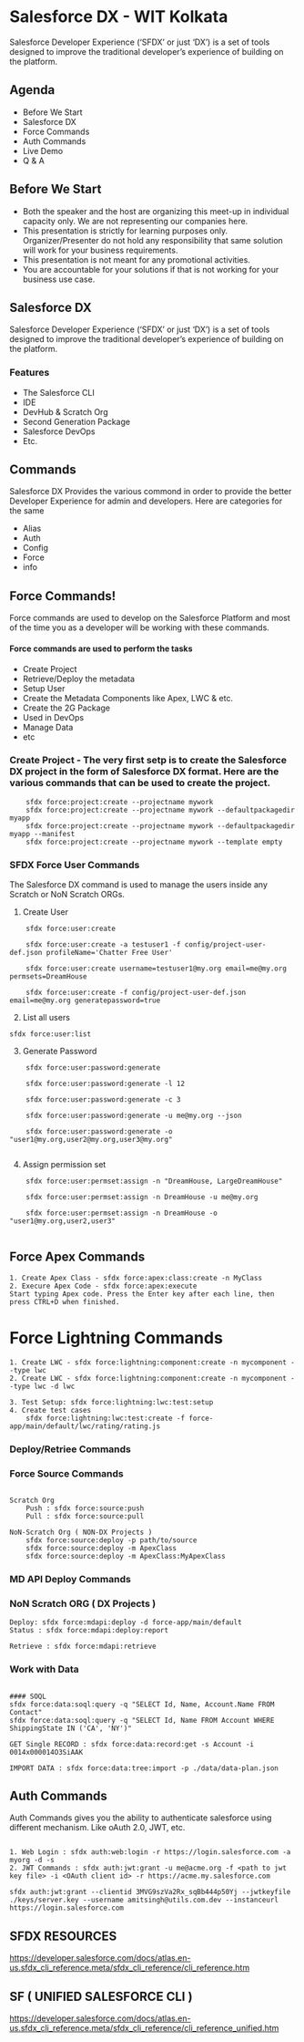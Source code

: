 # Salesforce DX - WIT Kolkata
Salesforce Developer Experience (‘SFDX’ or just ‘DX’) is a set of tools designed to improve the traditional developer’s experience of building on the platform. 

## Agenda

* Before We Start
* Salesforce DX
* Force Commands
* Auth Commands
* Live Demo
* Q & A

## Before We Start

* Both the speaker and the host are organizing this meet-up in individual capacity only. We are not representing our companies here.
*  This presentation is strictly for learning purposes only. Organizer/Presenter do not hold any responsibility that same solution will work for your business requirements.
* This presentation is not meant for any promotional activities. 
* You are accountable for your solutions if that is not working for your business use case.

## Salesforce DX

Salesforce Developer Experience (‘SFDX’ or just ‘DX’) is a set of tools designed to improve the traditional developer’s experience of building on the platform. 

### Features

* The Salesforce CLI
* IDE
* DevHub & Scratch Org
* Second Generation Package
* Salesforce DevOps
* Etc.

## Commands

Salesforce DX Provides the various commond in order to provide the better Developer Experience for admin and developers. Here are categories for the same

* Alias
* Auth
* Config
* Force
* info

## Force Commands!

Force commands are used to develop on the Salesforce Platform and most of the time you as a developer will be working with these commands.

#### Force commands are used to perform the tasks

* Create Project
* Retrieve/Deploy the metadata
* Setup User
* Create the Metadata Components like Apex, LWC & etc.
* Create the 2G Package
* Used in DevOps
* Manage Data
* etc

### Create Project - The very first setp is to create the Salesforce DX project in the form of Salesforce DX format. Here are the various commands that can be used to create the project.
````
	sfdx force:project:create --projectname mywork
	sfdx force:project:create --projectname mywork --defaultpackagedir myapp
	sfdx force:project:create --projectname mywork --defaultpackagedir myapp --manifest
	sfdx force:project:create --projectname mywork --template empty
````

### SFDX Force User Commands 
The Salesforce DX command is used to manage the users inside any Scratch or NoN Scratch ORGs.

1. Create User

````
	sfdx force:user:create

	sfdx force:user:create -a testuser1 -f config/project-user-def.json profileName='Chatter Free User'

	sfdx force:user:create username=testuser1@my.org email=me@my.org permsets=DreamHouse

	sfdx force:user:create -f config/project-user-def.json email=me@my.org generatepassword=true
````
2. List all users	
````
sfdx force:user:list
````
	
3. Generate Password

````
	sfdx force:user:password:generate

	sfdx force:user:password:generate -l 12

	sfdx force:user:password:generate -c 3

	sfdx force:user:password:generate -u me@my.org --json

	sfdx force:user:password:generate -o "user1@my.org,user2@my.org,user3@my.org"
	
````
	
4. Assign permission set

````
	sfdx force:user:permset:assign -n "DreamHouse, LargeDreamHouse"

	sfdx force:user:permset:assign -n DreamHouse -u me@my.org

	sfdx force:user:permset:assign -n DreamHouse -o "user1@my.org,user2,user3"
	
````

## Force Apex Commands

````
1. Create Apex Class - sfdx force:apex:class:create -n MyClass
2. Execure Apex Code - sfdx force:apex:execute 
Start typing Apex code. Press the Enter key after each line, then press CTRL+D when finished.

````

# Force Lightning Commands

````
1. Create LWC - sfdx force:lightning:component:create -n mycomponent --type lwc
2. Create LWC - sfdx force:lightning:component:create -n mycomponent --type lwc -d lwc

3. Test Setup: sfdx force:lightning:lwc:test:setup
4. Create test cases 
	sfdx force:lightning:lwc:test:create -f force-app/main/default/lwc/rating/rating.js

````

### Deploy/Retriee Commands

### Force Source Commands

````

Scratch Org
	Push : sfdx force:source:push
	Pull : sfdx force:source:pull
	
NoN-Scratch Org ( NON-DX Projects )
	sfdx force:source:deploy -p path/to/source
	sfdx force:source:deploy -m ApexClass
	sfdx force:source:deploy -m ApexClass:MyApexClass
````

### MD API Deploy Commands 

### NoN Scratch ORG ( DX Projects )

```
Deploy: sfdx force:mdapi:deploy -d force-app/main/default
Status : sfdx force:mdapi:deploy:report

Retrieve : sfdx force:mdapi:retrieve

````

### Work with Data

````

#### SOQL
sfdx force:data:soql:query -q "SELECT Id, Name, Account.Name FROM Contact"
sfdx force:data:soql:query -q "SELECT Id, Name FROM Account WHERE ShippingState IN ('CA', 'NY')"

GET Single RECORD : sfdx force:data:record:get -s Account -i 0014x000014O3SiAAK

IMPORT DATA : sfdx force:data:tree:import -p ./data/data-plan.json

````

## Auth Commands

Auth Commands gives you the ability to authenticate salesforce using different mechanism. Like oAuth 2.0, JWT, etc.

````

1. Web Login : sfdx auth:web:login -r https://login.salesforce.com -a myorg -d -s
2. JWT Commands : sfdx auth:jwt:grant -u me@acme.org -f <path to jwt key file> -i <OAuth client id> -r https://acme.my.salesforce.com

sfdx auth:jwt:grant --clientid 3MVG9szVa2Rx_sqBb444p50Yj --jwtkeyfile ./keys/server.key --username amitsingh@utils.com.dev --instanceurl https://login.salesforce.com

````

## SFDX RESOURCES

https://developer.salesforce.com/docs/atlas.en-us.sfdx_cli_reference.meta/sfdx_cli_reference/cli_reference.htm

## SF ( UNIFIED SALESFORCE CLI )
https://developer.salesforce.com/docs/atlas.en-us.sfdx_cli_reference.meta/sfdx_cli_reference/cli_reference_unified.htm
